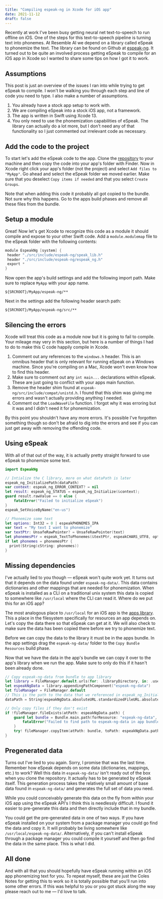 ```yaml
---
title: "Compiling espeak-ng in Xcode for iOS app"
date: 2021-11-12
draft: false
---
```


Recently at work I've been busy getting neural net text-to-speech to run offline on iOS. One of the steps for this text-to-speech pipeline is turning text into phonemes. At Resemble AI we depend on a library called eSpeak to phonemize the text. The library can be found on Github at [espeak-ng](https://github.com/espeak-ng/espeak-ng). It turned out to be quite an involved process getting eSpeak to compile for an iOS app in Xcode so I wanted to share some tips on how I got it to work.

## Assumptions

This post is just an overview of the issues I ran into while trying to get eSpeak to compile. I won't be walking you through each step and line of code you need to type. I also make a number of assumptions.

1. You already have a stock app setup to work with.
2. We are compiling eSpeak into a stock iOS app, not a framework.
3. The app is written in Swift using Xcode 13.
4. You only need to use the phonemization capabilities of eSpeak. The library can actually do a lot more, but I don't need any of that functionality so I just commented out irrelevant code as necessary.

## Add the code to the project

To start let's add the eSpeak code to the app. Clone the [repository](https://github.com/espeak-ng/espeak-ng) to your machine and then copy the code into your app's folder with Finder. Now in Xcode right click your app's folder (not the project) and select `Add files to "MyApp"`. Go ahead and select the eSpeak folder we moved earlier. Make sure that you deselect `Copy items if needed` and that you select `Create Groups`.

Note that when adding this code it probably all got copied to the bundle. Not sure why this happens. Go to the apps build phases and remove all these files from the bundle.

## Setup a module

Great! Now let's get Xcode to recognize this code as a module it should compile and expose to your other Swift code. Add a `module.modulemap` file to the eSpeak folder with the following contents:

```swift
module EspeakNg [system] {
 header "./src/include/espeak-ng/speak_lib.h"
 header "./src/include/espeak-ng/espeak_ng.h"
 export *
}
```

Now open the app's build settings and add the following import path. Make sure to replace `MyApp` with your app name.

```
${SRCROOT}/MyApp/espeak-ng/**
```

Next in the settings add the following header search path:

```
${SRCROOT}/MyApp/espeak-ng/src/**
```

## Silencing the errors

Xcode will treat this code as a module now but it is going to fail to compile. Your mileage may very in this section, but here is a number of things I had to do to make this C code happily compile in Xcode.

1. Comment out any references to the `windows.h` header. This is an omnibus header that is only relevant for running eSpeak on a Windows machine. Since you're compiling on a Mac, Xcode won't even know how to find this header.
2. Make sure to comment out any `int main...` declarations within eSpeak. These are just going to conflict with your apps main function.
3. Remove the header shim found at `espeak-ng/src/include/compat/unistd.h`. I found that this shim was giving me errors and wasn't actually providing anything I needed.
4. Comment out the `LoadWaveFile` function. I forgot why it was erroring but it was and I didn't need it for phonemization.

By this point you shouldn't have any more errors. It's possible I've forgotten something though so don't be afraid to dig into the errors and see if you can just get away with removing the offending code.

## Using eSpeak

With all of that out of the way, it is actually pretty straight forward to use eSpeak to phonemize some text.

```swift
import EspeakNg

// Intialize the C library, more on what dataPath is later
espeak_ng_InitializePath(dataPath)
var context: espeak_ng_ERROR_CONTEXT? = nil
let result: espeak_ng_STATUS = espeak_ng_Initialize(&context);
guard result.rawValue == 0 else {
    fatalError("Failed to initialize eSpeak")
}
espeak_SetVoiceByName("en-us")

// Phonemize some text
let options: Int32 = 0 | espeakPHONEMES_IPA
var text = "My text I want to phonemize"
var textPtr: UnsafeRawPointer? = UnsafeRawPointer(text)
let phonemesPtr = espeak_TextToPhonemes(&textPtr, espeakCHARS_UTF8, options)
if let phonemes = phonemesPtr {
  print(String(cString: phonemes))
}
```

## Missing dependencies

I've actually lied to you though — eSpeak won't quite work yet. It turns out that it depends on the data found under `espeak-ng-data/`. This data contains dictionaries and other mappings that are needed for phonemization. When eSpeak is installed as a CLI on a traditional unix system this data is copied to somewhere like `/usr/local` where the CLI can read it. Where do we put this for an iOS app?

The most analogous place to `/usr/local` for an iOS app is the [apps library](https://developer.apple.com/library/archive/documentation/FileManagement/Conceptual/FileSystemProgrammingGuide/FileSystemOverview/FileSystemOverview.html). This a place in the filesystem specifically for resources an app depends on. Let's copy the data there so that eSpeak can get at it. We will also check to make sure the data has been copied there before we try to phonemize text.

Before we can copy the data to the library it must be in the apps bundle. In the app settings drag the `espeak-ng-data/` folder to the `Copy Bundle Resources` build phase.

Now that we have the data in the app's bundle we can copy it over to the app's library when we run the app. Make sure to only do this if it hasn't been already done.

```swift
// Copy espeak-ng-data from bundle to app library
let library = FileManager.default.urls(for: .libraryDirectory, in: .userDomainMask)[0]
let espeakNgData = library.appendingPathComponent("espeak-ng-data")
let fileManager = FileManager.default
// This is the path to the data that we referenced in espeak_ng_InitializePath above
dataPath = String(espeakNgData.absoluteURL.standardizedFileURL.absoluteString.dropFirst((espeakNgData.scheme?.count ?? -3) + 3).dropLast())

// Only copy files if they don't exist
if !fileManager.fileExists(atPath: espeakNgData.path) {
    guard let bundle = Bundle.main.path(forResource: "espeak-ng-data", ofType: "") else {
        fatalError("Failed to find path to espeak-ng-data in app bundle")
    }
    try! fileManager.copyItem(atPath: bundle, toPath: espeakNgData.path)
}
```

## Pregenerated data

Turns out I've lied to you again. Sorry, I promise that was the last time. Remember how eSpeak depends on some data (dictionaries, mappings, etc.) to work? Well this data in `espeak-ng-data/` isn't ready out of the box when you clone the repository. It actually has to be generated by eSpeak itself. This generation process takes the relatively small amount of base data found in `espeak-ng-data/` and generates the full set of data you need.

While you could conceivably generate this data on the fly from within your iOS app using the eSpeak API's I think this is needlessly difficult. I found it easier to pre-generate this data and then directly include that in my bundle.

You could get the pre-generated data in one of two ways. If you have eSpeak installed on your system from a package manager you could go find the data and copy it. It will probably be living somewhere like `/usr/local/espeak-ng-data/`. Alternatively, if you can't install eSpeak through a package manager you could compile it yourself and then go find the data in the same place. This is what I did.

## All done

And with all that you should hopefully have eSpeak running within an iOS app phonemizing text for you. To repeat myself, these are just the Coles Notes for getting this to work so it is totally possible that you'll run into some other errors. If this was helpful to you or you got stuck along the way please reach out to me — I'd love to talk.
